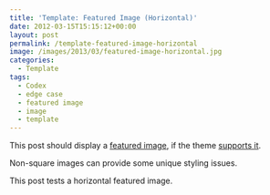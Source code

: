 ```yaml
---
title: 'Template: Featured Image (Horizontal)'
date: 2012-03-15T15:15:12+00:00
layout: post
permalink: /template-featured-image-horizontal
image: /images/2013/03/featured-image-horizontal.jpg
categories:
  - Template
tags:
  - Codex
  - edge case
  - featured image
  - image
  - template
---
```

This post should display a <a title="Featured Images" href="http://en.support.wordpress.com/featured-images/#setting-a-featured-image" target="_blank">featured image</a>, if the theme <a title="Post Thumbnails" href="http://codex.wordpress.org/Post_Thumbnails" target="_blank">supports it</a>.

Non-square images can provide some unique styling issues.

This post tests a horizontal featured image.
